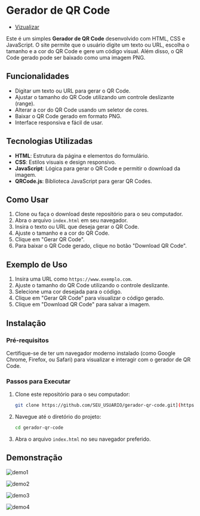 # Gerador de QR Code

- [Vizualizar](https://pabloedusilva.github.io/Gerador_de_QRCode/)

Este é um simples **Gerador de QR Code** desenvolvido com HTML, CSS e JavaScript. O site permite que o usuário digite um texto ou URL, escolha o tamanho e a cor do QR Code e gere um código visual. Além disso, o QR Code gerado pode ser baixado como uma imagem PNG.

## Funcionalidades

- Digitar um texto ou URL para gerar o QR Code.
- Ajustar o tamanho do QR Code utilizando um controle deslizante (range).
- Alterar a cor do QR Code usando um seletor de cores.
- Baixar o QR Code gerado em formato PNG.
- Interface responsiva e fácil de usar.

## Tecnologias Utilizadas

- **HTML**: Estrutura da página e elementos do formulário.
- **CSS**: Estilos visuais e design responsivo.
- **JavaScript**: Lógica para gerar o QR Code e permitir o download da imagem.
- **QRCode.js**: Biblioteca JavaScript para gerar QR Codes.

## Como Usar

1. Clone ou faça o download deste repositório para o seu computador.
2. Abra o arquivo `index.html` em seu navegador.
3. Insira o texto ou URL que deseja gerar o QR Code.
4. Ajuste o tamanho e a cor do QR Code.
5. Clique em "Gerar QR Code".
6. Para baixar o QR Code gerado, clique no botão "Download QR Code".

## Exemplo de Uso

1. Insira uma URL como `https://www.exemplo.com`.
2. Ajuste o tamanho do QR Code utilizando o controle deslizante.
3. Selecione uma cor desejada para o código.
4. Clique em "Gerar QR Code" para visualizar o código gerado.
5. Clique em "Download QR Code" para salvar a imagem.

## Instalação

### Pré-requisitos

Certifique-se de ter um navegador moderno instalado (como Google Chrome, Firefox, ou Safari) para visualizar e interagir com o gerador de QR Code.

### Passos para Executar

1. Clone este repositório para o seu computador:
    ```bash
    git clone https://github.com/SEU_USUARIO/gerador-qr-code.git](https://github.com/pabloedusilva/Gerador_de_QRCode.git
    ```

2. Navegue até o diretório do projeto:
    ```bash
    cd gerador-qr-code
    ```

3. Abra o arquivo `index.html` no seu navegador preferido.

## Demonstração

![demo1](https://github.com/user-attachments/assets/8640d516-c2ca-421b-96d3-2b9c195b0e45)

![demo2](https://github.com/user-attachments/assets/51466ee9-8c6e-4e19-942f-ca15b3b7becb)

![demo3](https://github.com/user-attachments/assets/8ba53234-ce78-4076-b331-fe912bb80b4c)

![demo4](https://github.com/user-attachments/assets/4bd31d15-bb1a-42d5-b956-a6c305fee1a6)











